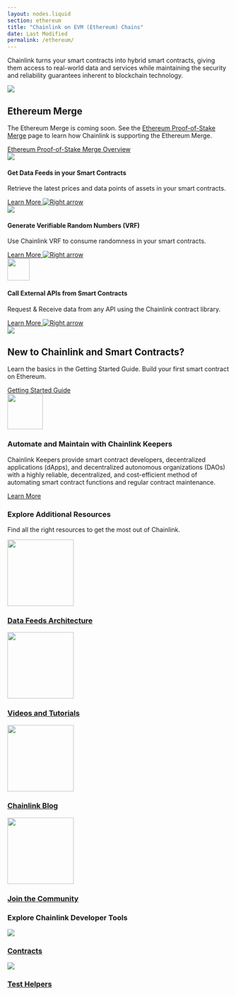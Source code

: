 ```yaml
---
layout: nodes.liquid
section: ethereum
title: "Chainlink on EVM (Ethereum) Chains"
date: Last Modified
permalink: /ethereum/
---
```


<div>
  <div class="markdown-body">
    <div class="cl-section-header">
      <p style="text-align:left;">
        Chainlink turns your smart contracts into hybrid smart contracts, giving them access to real-world data and services while maintaining the security and reliability guarantees inherent to blockchain technology.
      </p>
    </div>
    <div class="cl-featuredcard">
      <div class="cl-card-text">
        <div class="card-icon-wrapper">
          <img src="/images/card-icons/5f75cc9f74f7124d70ad4f0a_file-code-check.svg" class="cl-image-featured"></img>
        </div>
        <h2>Ethereum Merge</h2>
        <p>
          The Ethereum Merge is coming soon. See the <a href="/docs/ethereum-proof-of-stake-merge/">Ethereum Proof-of-Stake Merge</a> page to learn how Chainlink is supporting the Ethereum Merge.
        </p>
        <a href="/docs/ethereum-proof-of-stake-merge/" class="cl-button--ghost">
          Ethereum Proof-of-Stake Merge Overview
        </a>
      </div>
    </div>
    <div class="cl-featuredcard">
      <div>
        <div>
          <img
            src="https://uploads-ssl.webflow.com/5e444500cbc42eeb5198206f/5e7898724c71bddf6749df17_DeFi2.svg"
            class="cl-image-featured"
          />
          <h4>Get Data Feeds in your Smart Contracts</h4>
          <p>
            Retrieve the latest prices and data points of assets in your smart
            contracts.
          </p>
          <a href="/docs/using-chainlink-reference-contracts/">
            <div class="arrowed-text">
                Learn More
                <img class="cta-learnmore-arrow" src="/images/card-icons/navigation-arrow-right.svg" loading="lazy" alt="Right arrow">
            </div>
          </a>
        </div>
      </div>
      <div>
        <div>
          <img
            src="https://uploads-ssl.webflow.com/5e444500cbc42eeb5198206f/5e7898724c71bd62c149df16_Example.svg"
            class="cl-image-featured"
          />
          <h4>Generate Verifiable Random Numbers (VRF)</h4>
          <p>
            Use Chainlink VRF to consume randomness in your smart contracts.
          </p>
          <a href="/docs/chainlink-vrf/">
            <div class="arrowed-text">
                Learn More
                <img class="cta-learnmore-arrow" src="/images/card-icons/navigation-arrow-right.svg" loading="lazy" alt="Right arrow">
            </div>
          </a>
        </div>
      </div>
      <div>
        <div>
          <img
            src="https://uploads-ssl.webflow.com/5e444500cbc42eeb5198206f/5e7894ddbc6262c7a18da684_RequestSmall.svg"
            class="cl-image-featured"
            height="50"
          />
          <h4>Call External APIs from Smart Contracts</h4>
          <p>
            Request &amp; Receive data from any API using the Chainlink contract
            library.
          </p>
          <a href="/docs/any-api/introduction/">
            <div class="arrowed-text">
                Learn More
                <img class="cta-learnmore-arrow" src="/images/card-icons/navigation-arrow-right.svg" loading="lazy" alt="Right arrow">
            </div>
          </a>
        </div>
      </div>
    </div>
    <div class="cl-featuredcard">
      <div class="cl-card-text">
        <div class="card-icon-wrapper">
          <img src="/images/card-icons/5f96ab4b4db522072b7ff30c_book-bookmark.svg" class="cl-image-featured"></img>
        </div>
        <h2>New to Chainlink and Smart Contracts?</h2>
        <p>
          Learn the basics in the Getting Started Guide. Build your first smart contract on Ethereum.
        </p>
        <a href="/docs/conceptual-overview/" class="cl-button--ghost">
          Getting Started Guide
        </a>
      </div>
    </div>
    <div class="cl-featuredcard">
      <div class="cl-card-text">
        <img
          src="/images/contract-devs/keeper/icon-keepers.svg"
          class="cl-image-featured"
          height="80" style="max-width:80px"
        />
        <h3>Automate and Maintain with Chainlink Keepers</h3>
        <p>
          Chainlink Keepers provide smart contract developers, decentralized applications (dApps), and decentralized autonomous organizations (DAOs) with a highly reliable, decentralized, and cost-efficient method of automating smart contract functions and regular contract maintenance.
        </p>
        <a href="/docs/chainlink-keepers/introduction/" class="cl-button--ghost">
          Learn More
        </a>
      </div>
    </div>
    <div class="cl-section">
      <div>
        <h3>Explore Additional Resources</h3>
        <p>Find all the right resources to get the most out of Chainlink.</p>
        <div class="cl-section-cards">
          <a class="cl-productcard" href="/docs/architecture-overview/" target="_blank">
            <div>
                <img
                  src="/images/card-icons/5f85d14b6782933bd5a70060_decentralized.svg"
                  width="150px"
                />
                <h3>Data Feeds Architecture</h3>
            </div>
          </a>
          <a class="cl-productcard" href="/docs/other-tutorials/" target="_blank">
            <div>
                <img
                  src="/images/card-icons/5f75e7d3f8ef05758ce8c1f5_bulb.svg"
                  width="150px"
                />
                <h3>Videos and Tutorials</h3>
            </div>
          </a>
          <a class="cl-productcard" href="https://blog.chain.link/" target="_blank">
            <div>
                <img
                  src="/images/card-icons/61163fe987f45b67ab88bcfe_common-file-text-chainlink.svg"
                  width="150px"
                />
                <h3>Chainlink Blog</h3>
            </div>
          </a>
          <a class="cl-productcard" href="https://chain.link/community" target="_blank">
            <div>
                <img
                  src="/images/card-icons/5f75ccd99b524261854d093d_multiple-users-network.svg"
                  width="150px"
                />
                <h3>Join the Community</h3>
            </div>
          </a>
        </div>
      </div>
    </div>
    <div class="cl-section">
      <div>
        <h3>Explore Chainlink Developer Tools</h3>
        <div class="cl-section-cards">
          <a class="cl-productcard" href="https://www.npmjs.com/package/@chainlink/contracts" target="_blank">
            <div>
                <img
                  src="https://uploads-ssl.webflow.com/5e444500cbc42eeb5198206f/5e711675d22595473f1c0c20_Contract.svg"
                />
                <h3>Contracts</h3>
            </div>
          </a>
          <a class="cl-productcard" href="https://www.npmjs.com/package/@chainlink/test-helpers" target="_blank">
            <div>
                <img
                  src="https://uploads-ssl.webflow.com/5e444500cbc42eeb5198206f/5e7116765b27d4521f92bac6_Tester.svg"
                />
                <h3>Test Helpers</h3>
            </div>
          </a>
        </div>
      </div>
    </div>
  </div>
</div>
